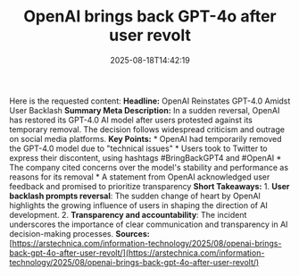 ﻿---
title: "OpenAI brings back GPT-4o after user revolt"
date: "2025-08-18T14:42:19"
category: "Markets"
summary: ""
slug: "openai brings back gpt4o after user revolt"
source_urls:
  - "https://arstechnica.com/information-technology/2025/08/openai-brings-back-gpt-4o-after-user-revolt/"
seo:
  title: "OpenAI brings back GPT-4o after user revolt | Hash n Hedge"
  description: ""
  keywords: ["news", "markets", "brief"]
---
Here is the requested content:  **Headline:** OpenAI Reinstates GPT-4.0 Amidst User Backlash  **Summary Meta Description:** In a sudden reversal, OpenAI has restored its GPT-4.0 AI model after users protested against its temporary removal. The decision follows widespread criticism and outrage on social media platforms.  **Key Points:**  * OpenAI had temporarily removed the GPT-4.0 model due to "technical issues" * Users took to Twitter to express their discontent, using hashtags #BringBackGPT4 and #OpenAI * The company cited concerns over the model's stability and performance as reasons for its removal * A statement from OpenAI acknowledged user feedback and promised to prioritize transparency  **Short Takeaways:**  1. **User backlash prompts reversal**: The sudden change of heart by OpenAI highlights the growing influence of users in shaping the direction of AI development. 2. **Transparency and accountability**: The incident underscores the importance of clear communication and transparency in AI decision-making processes.  **Sources:** [https://arstechnica.com/information-technology/2025/08/openai-brings-back-gpt-4o-after-user-revolt/](https://arstechnica.com/information-technology/2025/08/openai-brings-back-gpt-4o-after-user-revolt/) 
